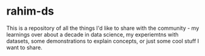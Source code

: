 # rahim-ds
This is a repository of all the things I'd like to share with the community - my learnings over about a decade in data science, my experiemtns with datasets, some demonstrations to explain concepts, or just some cool stuff I want to share.
